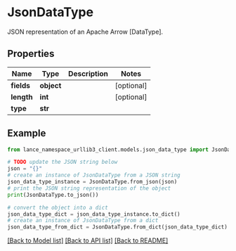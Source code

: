 # JsonDataType

JSON representation of an Apache Arrow [DataType].

## Properties

Name | Type | Description | Notes
------------ | ------------- | ------------- | -------------
**fields** | **object** |  | [optional] 
**length** | **int** |  | [optional] 
**type** | **str** |  | 

## Example

```python
from lance_namespace_urllib3_client.models.json_data_type import JsonDataType

# TODO update the JSON string below
json = "{}"
# create an instance of JsonDataType from a JSON string
json_data_type_instance = JsonDataType.from_json(json)
# print the JSON string representation of the object
print(JsonDataType.to_json())

# convert the object into a dict
json_data_type_dict = json_data_type_instance.to_dict()
# create an instance of JsonDataType from a dict
json_data_type_from_dict = JsonDataType.from_dict(json_data_type_dict)
```
[[Back to Model list]](../README.md#documentation-for-models) [[Back to API list]](../README.md#documentation-for-api-endpoints) [[Back to README]](../README.md)


